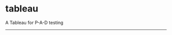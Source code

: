 tableau
=======

A Tableau for P-A-D testing
 
 
 
-----------------------------------------------------------------------------------------------------------------